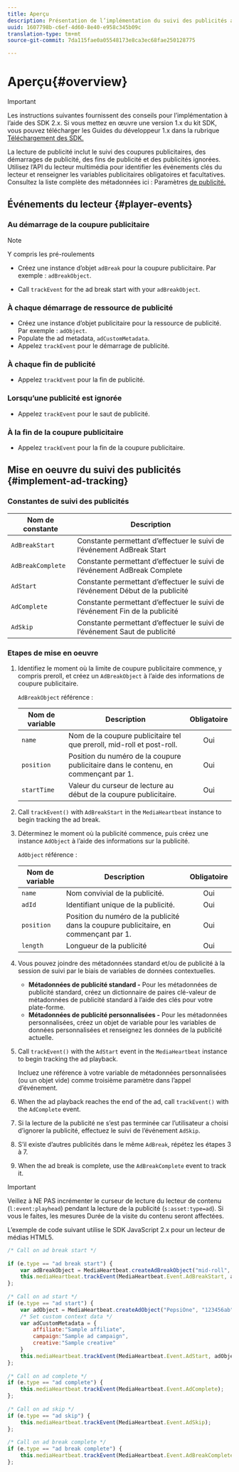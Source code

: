 ```yaml
---
title: Aperçu
description: Présentation de l’implémentation du suivi des publicités avec le SDK multimédia.
uuid: 1607798b-c6ef-4d60-8e40-e958c345b09c
translation-type: tm+mt
source-git-commit: 7da115fae0a05548173e8ca3ec68fae250128775

---
```



# Aperçu{#overview}

>[!IMPORTANT]
>
>Les instructions suivantes fournissent des conseils pour l’implémentation à l’aide des SDK 2.x. Si vous mettez en œuvre une version 1.x du kit SDK, vous pouvez télécharger les Guides du développeur 1.x dans la rubrique [Téléchargement des SDK.](/help/sdk-implement/download-sdks.md)

La lecture de publicité inclut le suivi des coupures publicitaires, des démarrages de publicité, des fins de publicité et des publicités ignorées. Utilisez l’API du lecteur multimédia pour identifier les événements clés du lecteur et renseigner les variables publicitaires obligatoires et facultatives. Consultez la liste complète des métadonnées ici : Paramètres [de publicité.](/help/metrics-and-metadata/ad-parameters.md)

## Événements du lecteur {#player-events}


### Au démarrage de la coupure publicitaire

>[!NOTE]
>Y compris les pré-roulements

* Créez une instance d’objet `adBreak` pour la coupure publicitaire. Par exemple : `adBreakObject`.

* Call `trackEvent` for the ad break start with your `adBreakObject`.

### À chaque démarrage de ressource de publicité

* Créez une instance d’objet publicitaire pour la ressource de publicité. Par exemple : `adObject`.
* Populate the ad metadata, `adCustomMetadata`.
* Appelez `trackEvent` pour le démarrage de publicité.

### À chaque fin de publicité

* Appelez `trackEvent` pour la fin de publicité.

### Lorsqu’une publicité est ignorée

* Appelez `trackEvent` pour le saut de publicité.

### À la fin de la coupure publicitaire

* Appelez `trackEvent` pour la fin de la coupure publicitaire.

## Mise en oeuvre du suivi des publicités {#implement-ad-tracking}

### Constantes de suivi des publicités

| Nom de constante | Description   |
|---|---|
| `AdBreakStart` | Constante permettant d’effectuer le suivi de l’événement AdBreak Start |
| `AdBreakComplete` | Constante permettant d’effectuer le suivi de l’événement AdBreak Complete |
| `AdStart` | Constante permettant d’effectuer le suivi de l’événement Début de la publicité |
| `AdComplete` | Constante permettant d’effectuer le suivi de l’événement Fin de la publicité |
| `AdSkip` | Constante permettant d’effectuer le suivi de l’événement Saut de publicité |

### Etapes de mise en oeuvre

1. Identifiez le moment où la limite de coupure publicitaire commence, y compris preroll, et créez un `AdBreakObject` à l’aide des informations de coupure publicitaire.

   `AdBreakObject` référence :

   | Nom de variable | Description | Obligatoire |
   | --- | --- | :---: |
   | `name` | Nom de la coupure publicitaire tel que preroll, mid-roll et post-roll. | Oui |
   | `position` | Position du numéro de la coupure publicitaire dans le contenu, en commençant par 1. | Oui |
   | `startTime` | Valeur du curseur de lecture au début de la coupure publicitaire. | Oui |

1. Call `trackEvent()` with `AdBreakStart` in the `MediaHeartbeat` instance to begin tracking the ad break.

1. Déterminez le moment où la publicité commence, puis créez une instance `AdObject` à l’aide des informations sur la publicité.

   `AdObject` référence :

   | Nom de variable | Description | Obligatoire |
   | --- | --- | :---: |
   | `name` | Nom convivial de la publicité. | Oui |
   | `adId` | Identifiant unique de la publicité. | Oui |
   | `position` | Position du numéro de la publicité dans la coupure publicitaire, en commençant par 1. | Oui |
   | `length` | Longueur de la publicité | Oui |

1. Vous pouvez joindre des métadonnées standard et/ou de publicité à la session de suivi par le biais de variables de données contextuelles.

   * **Métadonnées de publicité standard -** Pour les métadonnées de publicité standard, créez un dictionnaire de paires clé-valeur de métadonnées de publicité standard à l’aide des clés pour votre plate-forme.
   * **Métadonnées de publicité personnalisées -** Pour les métadonnées personnalisées, créez un objet de variable pour les variables de données personnalisées et renseignez les données de la publicité actuelle.

1. Call `trackEvent()` with the `AdStart` event in the `MediaHeartbeat` instance to begin tracking the ad playback.

   Incluez une référence à votre variable de métadonnées personnalisées (ou un objet vide) comme troisième paramètre dans l’appel d’événement.

1. When the ad playback reaches the end of the ad, call `trackEvent()` with the `AdComplete` event.

1. Si la lecture de la publicité ne s’est pas terminée car l’utilisateur a choisi d’ignorer la publicité, effectuez le suivi de l’événement `AdSkip`.
1. S’il existe d’autres publicités dans le même `AdBreak`, répétez les étapes 3 à 7.
1. When the ad break is complete, use the `AdBreakComplete` event to track it.

>[!IMPORTANT]
>
>Veillez à NE PAS incrémenter le curseur de lecture du lecteur de contenu (`l:event:playhead`) pendant la lecture de la publicité (`s:asset:type=ad`). Si vous le faites, les mesures Durée de la visite du contenu seront affectées.

L’exemple de code suivant utilise le SDK JavaScript 2.x pour un lecteur de médias HTML5.

```js
/* Call on ad break start */ 
 
if (e.type == "ad break start") { 
    var adBreakObject = MediaHeartbeat.createAdBreakObject("mid-roll", 2, 500); 
    this.mediaHeartbeat.trackEvent(MediaHeartbeat.Event.AdBreakStart, adBreakObject); 
}; 
 
/* Call on ad start */ 
if (e.type == "ad start") { 
    var adObject = MediaHeartbeat.createAdObject("PepsiOne", "123456ab", 1, 30); 
    /* Set custom context data */ 
    var adCustomMetadata = { 
        affiliate:"Sample affiliate", 
        campaign:"Sample ad campaign", 
        creative:"Sample creative" 
    } 
    this.mediaHeartbeat.trackEvent(MediaHeartbeat.Event.AdStart, adObject, adCustomMetadata); 
}; 
 
/* Call on ad complete */ 
if (e.type == "ad complete") { 
    this.mediaHeartbeat.trackEvent(MediaHeartbeat.Event.AdComplete); 
}; 
 
/* Call on ad skip */ 
if (e.type == "ad skip") { 
    this.mediaHeartbeat.trackEvent(MediaHeartbeat.Event.AdSkip); 
}; 
     
/* Call on ad break complete */ 
if (e.type == "ad break complete") { 
    this.mediaHeartbeat.trackEvent(MediaHeartbeat.Event.AdBreakComplete); 
}; 
```

